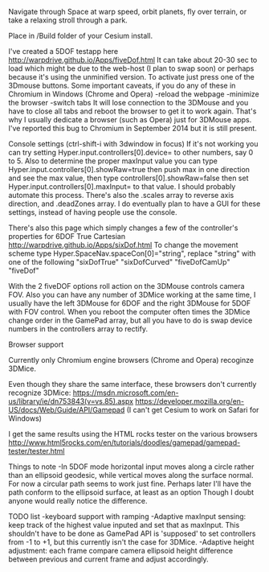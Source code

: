 Navigate through Space at warp speed, orbit planets, fly over terrain, or take a relaxing stroll through a park.

Place in /Build folder of your Cesium install.

I've created a 5DOF testapp here http://warpdrive.github.io/Apps/fiveDof.html It can take about 20-30 sec to load which might be due to the web-host (I plan to swap soon) or perhaps because it's using the unminified version. To activate just press one of the 3Dmouse buttons. Some important caveats, if you do any of these in Chromium in Windows (Chrome and Opera)
-reload the webpage
-minimize the browser 
-switch tabs 
It will lose connection to the 3DMouse and you have to close all tabs and reboot the browser to get it to work again. That's why I usually dedicate a browser (such as Opera) just for 3DMouse apps. I've reported this bug to Chromium in September 2014 but it is still present.

Console settings (ctrl-shift-i with 3dwindow in focus) If it's not working you can try setting Hyper.input.controllers[0].device= to other numbers, say 0 to 5. Also to determine the proper maxInput value you can type Hyper.input.controllers[0].showRaw=true then push max in one direction and see the max value, then type controllers[0].showRaw=false then set Hyper.input.controllers[0].maxInput= to that value. I should probably automate this process. There's also the .scales array to reverse axis direction, and .deadZones array. I do eventually plan to have a GUI for these settings, instead of having people use the console.

There's also this page which simply changes a few of the controller's properties for 6DOF True Cartesian http://warpdrive.github.io/Apps/sixDof.html To change the movement scheme type Hyper.SpaceNav.spaceCon[0]="string", replace "string" with one of the following "sixDofTrue" "sixDofCurved" "fiveDofCamUp" "fiveDof"

With the 2 fiveDOF options roll action on the 3DMouse controls camera FOV. Also you can have any number of 3DMice working at the same time, I usually have the left 3DMouse for 6DOF and the right 3DMouse for 5DOF with FOV control. When you reboot the computer often times the 3DMice change order in the GamePad array, but all you have to do is swap device numbers in the controllers array to rectify.

Browser support

Currently only Chromium engine browsers (Chrome and Opera) recoginze 3DMice.

Even though they share the same interface, these browsers don't currently recognize 3DMice: https://msdn.microsoft.com/en-us/library/ie/dn753843(v=vs.85).aspx https://developer.mozilla.org/en-US/docs/Web/Guide/API/Gamepad (I can't get Cesium to work on Safari for Windows)

I get the same results using the HTML rocks tester on the various browsers http://www.html5rocks.com/en/tutorials/doodles/gamepad/gamepad-tester/tester.html

Things to note
-In 5DOF mode horizontal input moves along a circle rather than an ellipsoid geodesic, while vertical moves along the surface normal. For now a circular path seems to work just fine. Perhaps later I'll have the path conform to the ellipsoid surface, at least as an option Though I doubt anyone would really notice the difference.

TODO list
-keyboard support with ramping
-Adaptive maxInput sensing: keep track of the highest value inputed and set that as maxInput. This shouldn't have to be done as GamePad API is 'supposed' to set controllers from -1 to +1, but this currently isn't the case for 3DMice.
-Adaptive height adjustment: each frame compare camera ellipsoid height difference between previous and current frame and adjust accordingly.

